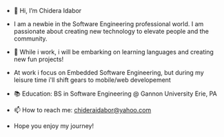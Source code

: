 - 👋 Hi, I’m Chidera Idabor


- I am a newbie in the Software Engineering professional world. I am passionate about creating new technology to elevate people and the community.
- 🌱 While i work, i will be embarking on learning languages and creating new fun projects! 
- At work i focus on Embedded Software Engineering, but during my leisure time i'll shift gears to mobile/web developement
- 📚 Education: BS in Software Engineering @ Gannon University Erie, PA 
- 📫 How to reach me: chideraidabor@yahoo.com
-  Hope you enjoy my journey!

<!---
chideraidabor/chideraidabor is a ✨ special ✨ repository because its `README.md` (this file) appears on your GitHub profile.
You can click the Preview link to take a look at your changes.
--->
